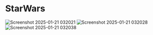 # StarWars
![Screenshot 2025-01-21 032021](https://github.com/user-attachments/assets/0c61e91a-f419-49ec-ab7d-d06706a4648d)
![Screenshot 2025-01-21 032028](https://github.com/user-attachments/assets/aa3136c2-8735-4304-af9f-bcb4bfe4a13c)
![Screenshot 2025-01-21 032038](https://github.com/user-attachments/assets/8195fe05-2deb-4d75-916b-181be4006005)




